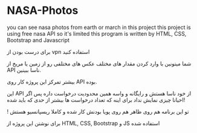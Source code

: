 # NASA-Photos
you can see nasa photos from earth or march in this project
this project is using free nasa API so it's limited
this program is written by HTML, CSS, Bootstrap and Javascript

برای درست بودن از vpn استفاده کنید

شما میتونین با وارد کردن مقدار های مختلف عکس های مختلفی رو از زمین یا مریخ از API ناسا ببینین.

بیشتر تمرکز این پروژه کار روی API بوده.

این API از خود ناسا هستش و رایگانه و واسه همین محدودیت درخواست داره پس اگر احیانا چیزی نمایش نداد برای اینه که تعداد درخواست ها بیشتر از حدی که باید شده!

! تو این برنامه هم روی ظاهر هم روی پویا بودنش کار شده و کاملا ریسپانسیو هستش

برای نوشتن این پروژه از HTML, CSS, Bootstrap و JS استفاده شده
